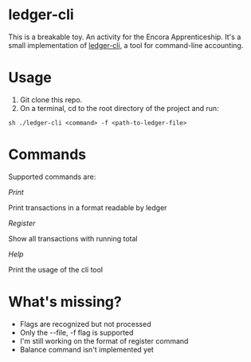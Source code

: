 # ledger-cli
This is a breakable toy. An activity for the Encora Apprenticeship. It's a small implementation of [ledger-cli](https://www.ledger-cli.org/), a tool for command-line accounting.

# Usage
1) Git clone this repo.
2) On a terminal, cd to the root directory of the project and run:
```
sh ./ledger-cli <command> -f <path-to-ledger-file>
```

# Commands

Supported commands are:

*Print*

Print transactions in a format readable by ledger

*Register*

Show all transactions with running total

*Help*

Print the usage of the cli tool


# What's missing?

- Flags are recognized but not processed
- Only the --file, -f flag is supported
- I'm still working on the format of register command
- Balance command isn't implemented yet 


